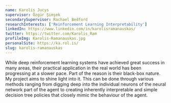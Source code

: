 ```yaml
---
name: Karolis Jucys
supervisor: Özgür Şimşek
secondarySupervisor: Rachael Bedford
researchInterests: ['Reinforcement Learning Interpretability']
linkedIn: https://www.linkedin.com/in/karolisramanauskas/
twitter: https://twitter.com/Karolis_Ram
profileImg: Karolis-Ramanauskas.jpg
personalSite: https://ka.rol.is/
slug: karolis-ramanauskas
---
```


While deep reinforcement learning systems have achieved great success in many areas, their practical application in the real world has been progressing at a slower pace. Part of the reason is their black-box nature. My project aims to shine light into it. This can be done through various methods ranging from digging deep into the individual neurons of the neural network part of the agent to creating inherently interpretable and simple decision tree policies that closely mimic the behaviour of the agent.
